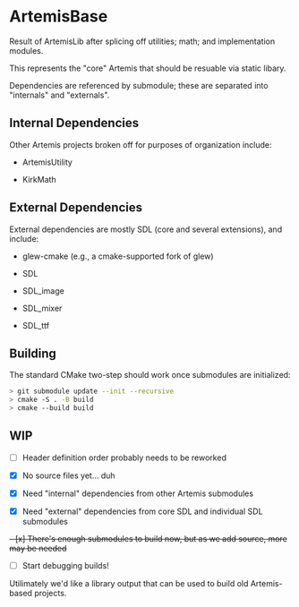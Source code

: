 # ArtemisBase

Result of ArtemisLib after splicing off utilities; math; and implementation modules.

This represents the "core" Artemis that should be resuable via static libary.

Dependencies are referenced by submodule; these are separated into "internals" and "externals".

## Internal Dependencies

Other Artemis projects broken off for purposes of organization include:

* ArtemisUtility

* KirkMath

## External Dependencies

External dependencies are mostly SDL (core and several extensions), and include:

* glew-cmake (e.g., a cmake-supported fork of glew)

* SDL

* SDL_image

* SDL_mixer

* SDL_ttf

## Building

The standard CMake two-step should work once submodules are initialized:

```sh
> git submodule update --init --recursive
> cmake -S . -B build
> cmake --build build
```

## WIP

- [ ] Header definition order probably needs to be reworked

- [x] No source files yet... duh

- [x] Need "internal" dependencies from other Artemis submodules

- [x] Need "external" dependencies from core SDL and individual SDL submodules

~~- [x] There's enough submodules to build now, but as we add source, more may be needed~~

- [ ] Start debugging builds!

Utilimately we'd like a library output that can be used to build old Artemis-based projects.
